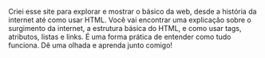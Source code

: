 Criei esse site para explorar e mostrar o básico da web, desde a história da internet até como usar HTML. Você vai encontrar uma explicação sobre o surgimento da internet, a estrutura básica do HTML, e como usar tags, atributos, listas e links. É uma forma prática de entender como tudo funciona. Dê uma olhada e aprenda junto comigo!
